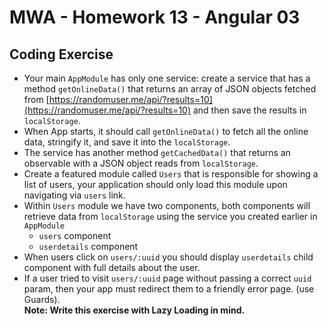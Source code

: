 # MWA - Homework 13 - Angular 03
## Coding Exercise
* Your main `AppModule` has only one service: create a service that has a method `getOnlineData()` that returns an array of JSON objects fetched from [https://randomuser.me/api/?results=10](https://randomuser.me/api/?results=10) and then save the results in `localStorage`. 
* When App starts, it should call `getOnlineData()` to fetch all the online data, stringify it, and save it into the `localStorage`. 
* The service has another method `getCachedData()` that returns an observable with a JSON object reads from `localStorage`.
* Create a featured module called `Users` that is responsible for showing a list of users, your application should only load this module upon navigating via `users` link. 
* Within `Users` module we have two components, both components will retrieve data from `localStorage` using the service you created earlier in `AppModule`
  * `users` component 
  * `userdetails` component 
* When users click on `users/:uuid` you should display `userdetails` child component with full details about the user.
* If a user tried to visit `users/:uuid` page without passing a correct `uuid` param, then your app must redirect them to a friendly error page. (use Guards).  
**Note: Write this exercise with Lazy Loading in mind.**


